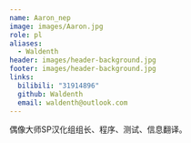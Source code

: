 ```yaml
---
name: Aaron_nep
image: images/Aaron.jpg
role: pl
aliases:
  - Waldenth
header: images/header-background.jpg
footer: images/header-background.jpg
links:
  bilibili: "31914896"
  github: Waldenth
  email: waldenth@outlook.com
---
```


偶像大师SP汉化组组长、程序、测试、信息翻译。
